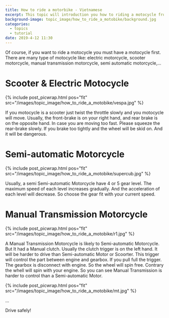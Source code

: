 ```yaml
---
title: How to ride a motorbike - Vietnamese
excerpt: This topic will introduction you how to riding a motocycle from zero to hero.
background-image: topic_image/how_to_ride_a_motobike/background.jpg
categories:
  - topics
  - tutorial
date: 2019-4-12 11:30
---
```


Of course, if you want to ride a motocycle you must have a motocycle first. There are many type of motocycle like: electric motorcycle, scooter motorcycle, manual transmission motorcycle, semi automatic motorcycle,...

# Scooter & Electric Motocycle
{% include post_picwrap.html pos="fit" src="/images/topic_image/how_to_ride_a_motobike/vespa.jpg" %}

If you motocycle is a scooter just twist the throttle slowly and you motocycle will move. 
Usually, the front-brake is on your right hand, and rear brake is on the opposite hand.
In case you are moving too fast. Please squeeze the rear-brake slowly. If you brake too tightly and the wheel will be skid on. And it will be dangerous.


# Semi-automatic Motorcycle

{% include post_picwrap.html pos="fit" src="/images/topic_image/how_to_ride_a_motobike/supercub.jpg" %}

Usually, a semi Semi-automatic Motorcycle have 4 or 5 
gear level. The maximum speed of each level increases gradually. 
And the acceleration of each level will decrease. So choose the gear fit with your current speed.

# Manual Transmission Motorcycle

{% include post_picwrap.html pos="fit" src="/images/topic_image/how_to_ride_a_motobike/r1.jpg" %}

A Manual Transmission Motorcycle is likely to Semi-automatic Motorcycle. But It had a Manual clutch. Usually the clutch trigger is on the left hand. It will be harder to drive than Semi-automatic Motor or Scoorter. 
This trigger will control the part between engine and gearbox. If you pull full the trigger. The gearbox is disconnect with engine. So the wheel will spin free. Contrary the whell will spin with your engine.
So you can see Manual Transmission is harder to control than a Semi-automatic Motor.

{% include post_picwrap.html pos="fit" src="/images/topic_image/how_to_ride_a_motobike/mt.jpg" %}



...

Drive safely!